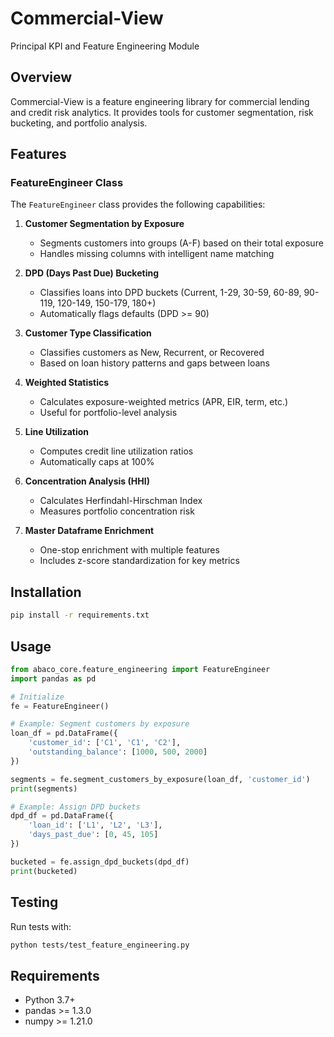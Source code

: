 # Commercial-View
Principal KPI and Feature Engineering Module

## Overview
Commercial-View is a feature engineering library for commercial lending and credit risk analytics. It provides tools for customer segmentation, risk bucketing, and portfolio analysis.

## Features

### FeatureEngineer Class
The `FeatureEngineer` class provides the following capabilities:

1. **Customer Segmentation by Exposure**
   - Segments customers into groups (A-F) based on their total exposure
   - Handles missing columns with intelligent name matching

2. **DPD (Days Past Due) Bucketing**
   - Classifies loans into DPD buckets (Current, 1-29, 30-59, 60-89, 90-119, 120-149, 150-179, 180+)
   - Automatically flags defaults (DPD >= 90)

3. **Customer Type Classification**
   - Classifies customers as New, Recurrent, or Recovered
   - Based on loan history patterns and gaps between loans

4. **Weighted Statistics**
   - Calculates exposure-weighted metrics (APR, EIR, term, etc.)
   - Useful for portfolio-level analysis

5. **Line Utilization**
   - Computes credit line utilization ratios
   - Automatically caps at 100%

6. **Concentration Analysis (HHI)**
   - Calculates Herfindahl-Hirschman Index
   - Measures portfolio concentration risk

7. **Master Dataframe Enrichment**
   - One-stop enrichment with multiple features
   - Includes z-score standardization for key metrics

## Installation

```bash
pip install -r requirements.txt
```

## Usage

```python
from abaco_core.feature_engineering import FeatureEngineer
import pandas as pd

# Initialize
fe = FeatureEngineer()

# Example: Segment customers by exposure
loan_df = pd.DataFrame({
    'customer_id': ['C1', 'C1', 'C2'],
    'outstanding_balance': [1000, 500, 2000]
})

segments = fe.segment_customers_by_exposure(loan_df, 'customer_id')
print(segments)

# Example: Assign DPD buckets
dpd_df = pd.DataFrame({
    'loan_id': ['L1', 'L2', 'L3'],
    'days_past_due': [0, 45, 105]
})

bucketed = fe.assign_dpd_buckets(dpd_df)
print(bucketed)
```

## Testing

Run tests with:

```bash
python tests/test_feature_engineering.py
```

## Requirements

- Python 3.7+
- pandas >= 1.3.0
- numpy >= 1.21.0
